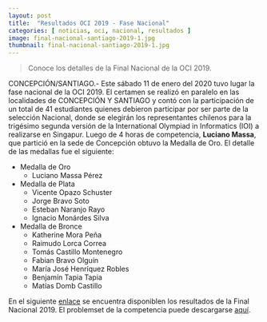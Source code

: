 ```yaml
---
layout: post
title:  "Resultados OCI 2019 - Fase Nacional"
categories: [ noticias, oci, nacional, resultados ]
image: final-nacional-santiago-2019-1.jpg
thumbnail: final-nacional-santiago-2019-1.jpg
---
```


> Conoce los detalles de la Final Nacional de la OCI 2019.

CONCEPCIÓN/SANTIAGO.- Este sábado 11 de enero del 2020 tuvo lugar la fase nacional de la OCI 2019. El certamen se realizó en paralelo en las localidades de CONCEPCIÓN Y SANTIAGO y contó con la participación de un total de 41 estudiantes quienes debieron participar por ser parte de la selección Nacional, donde se elegirán los representantes chilenos para la trigésimo segunda versión de la International Olympiad in Informatics (IOI) a realizarse en Singapur. Luego de 4 horas de competencia, **Luciano Massa**, que partició en la sede de Concepción obtuvo la Medalla de Oro. El detalle de las medallas fue el siguiente:
- Medalla de Oro
    - Luciano Massa Pérez
- Medalla de Plata
    - Vicente Opazo Schuster
    - Jorge Bravo Soto
    - Esteban Naranjo Rayo
    - Ignacio Monárdes Silva
- Medalla de Bronce
    - Katherine Mora Peña
    - Raimudo Lorca Correa
    - Tomás Castillo Montenegro
    - Fabian Bravo Olguín
    - María José Henríquez Robles
    - Benjamín Tapia Tapia
    - Matías Domb Castillo
    

En el siguiente [enlace](https://olimpiada-informatica.cl/resultados/2019/nacional.pdf) se encuentra disponiblen los resultados de la Final Nacional 2019. El problemset de la competencia puede descargarse [aquí](https://olimpiada-informatica.cl/resultados/2019/problemsetfinal2019.pdf). 
